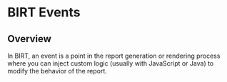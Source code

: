 # BIRT Events

## Overview
In BIRT, an event is a point in the report generation or rendering process where you can inject custom logic (usually with JavaScript or Java) to modify the behavior of the report.

